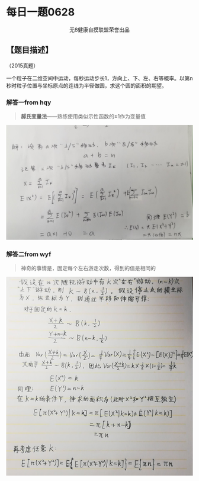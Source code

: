 # 每日一题0628

<center> 无8健康自摸联盟荣誉出品</center>

## 【题目描述】

（2015真题）

一个粒子在二维空间中运动，每秒运动步长1，方向上、下、左、右等概率。以第n秒时粒子位置与坐标原点的连线为半径做圆，求这个圆的面积的期望。

### 解答一from hqy

> **郝氏变量法**——熟练使用类似示性函数的±1作为变量值

![d8386a6e70c4c723c422cdcd0e9b5e7](https://raw.githubusercontent.com/CowAndSheep/Fishtoucher/master/typoraimages/d8386a6e70c4c723c422cdcd0e9b5e7.jpg)

### 解答二from wyf

> 神奇的事情是，固定每个左右游走次数，得到的值是相同的

![f83bbb5300b694e6158240b3668a14f](https://raw.githubusercontent.com/CowAndSheep/Fishtoucher/master/typoraimages/f83bbb5300b694e6158240b3668a14f.jpg)
